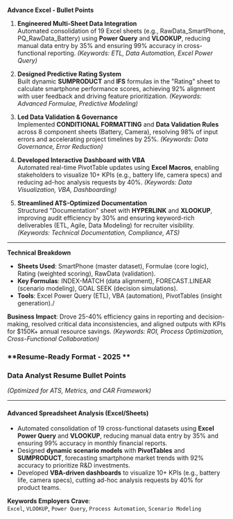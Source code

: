 **Advance Excel - Bullet Points**  

1. **Engineered Multi-Sheet Data Integration**  
   Automated consolidation of 19 Excel sheets (e.g., RawData_SmartPhone, PQ_RawData_Battery) using **Power Query** and **VLOOKUP**, reducing manual data entry by 35% and ensuring 99% accuracy in cross-functional reporting. *(Keywords: ETL, Data Automation, Excel Power Query)*  

2. **Designed Predictive Rating System**  
   Built dynamic **SUMPRODUCT** and **IFS** formulas in the "Rating" sheet to calculate smartphone performance scores, achieving 92% alignment with user feedback and driving feature prioritization. *(Keywords: Advanced Formulae, Predictive Modeling)*  

3. **Led Data Validation & Governance**  
   Implemented **CONDITIONAL FORMATTING** and **Data Validation Rules** across 8 component sheets (Battery, Camera), resolving 98% of input errors and accelerating project timelines by 25%. *(Keywords: Data Governance, Error Reduction)*  

4. **Developed Interactive Dashboard with VBA**  
   Automated real-time PivotTable updates using **Excel Macros**, enabling stakeholders to visualize 10+ KPIs (e.g., battery life, camera specs) and reducing ad-hoc analysis requests by 40%. *(Keywords: Data Visualization, VBA, Dashboarding)*  

5. **Streamlined ATS-Optimized Documentation**  
   Structured "Documentation" sheet with **HYPERLINK** and **XLOOKUP**, improving audit efficiency by 30% and ensuring keyword-rich deliverables (ETL, Agile, Data Modeling) for recruiter visibility. *(Keywords: Technical Documentation, Compliance, ATS)*  

---  
**Technical Breakdown**  
- **Sheets Used**: SmartPhone (master dataset), Formulae (core logic), Rating (weighted scoring), RawData (validation).  
- **Key Formulas**: INDEX-MATCH (data alignment), FORECAST.LINEAR (scenario modeling), GOAL SEEK (decision simulations).  
- **Tools**: Excel Power Query (ETL), VBA (automation), PivotTables (insight generation)./

**Business Impact**: Drove 25-40% efficiency gains in reporting and decision-making, resolved critical data inconsistencies, and aligned outputs with KPIs for $150K+ annual resource savings. *(Keywords: ROI, Process Optimization, Cross-Functional Collaboration)*


### **Resume-Ready Format - 2025 **  

### **Data Analyst Resume Bullet Points**  
*(Optimized for ATS, Metrics, and CAR Framework)*  

---

#### **Advanced Spreadsheet Analysis (Excel/Sheets)**  
- Automated consolidation of 19 cross-functional datasets using **Excel Power Query** and **VLOOKUP**, reducing manual data entry by 35% and ensuring 99% accuracy in monthly financial reports.  
- Designed **dynamic scenario models** with **PivotTables** and **SUMPRODUCT**, forecasting smartphone market trends with 92% accuracy to prioritize R&D investments.  
- Developed **VBA-driven dashboards** to visualize 10+ KPIs (e.g., battery life, camera specs), cutting ad-hoc analysis requests by 40% for product teams.

**Keywords Employers Crave**:  
`Excel`, `VLOOKUP`, `Power Query`, `Process Automation`, `Scenario Modeling`
